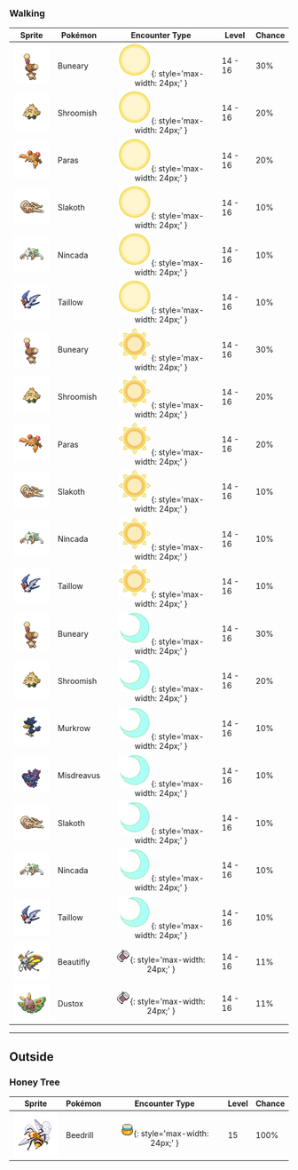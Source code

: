 ### Walking

| Sprite | Pokémon | Encounter Type | Level | Chance |
|:------:|---------|:--------------:|-------|--------|
| ![Buneary](../../assets/sprites/buneary/front.gif "Buneary") | Buneary | ![Morning](../../assets/encounter_types/morning.png "Morning"){: style='max-width: 24px;' } | 14 - 16 | 30% |
| ![Shroomish](../../assets/sprites/shroomish/front.gif "Shroomish") | Shroomish | ![Morning](../../assets/encounter_types/morning.png "Morning"){: style='max-width: 24px;' } | 14 - 16 | 20% |
| ![Paras](../../assets/sprites/paras/front.gif "Paras") | Paras | ![Morning](../../assets/encounter_types/morning.png "Morning"){: style='max-width: 24px;' } | 14 - 16 | 20% |
| ![Slakoth](../../assets/sprites/slakoth/front.gif "Slakoth") | Slakoth | ![Morning](../../assets/encounter_types/morning.png "Morning"){: style='max-width: 24px;' } | 14 - 16 | 10% |
| ![Nincada](../../assets/sprites/nincada/front.gif "Nincada") | Nincada | ![Morning](../../assets/encounter_types/morning.png "Morning"){: style='max-width: 24px;' } | 14 - 16 | 10% |
| ![Taillow](../../assets/sprites/taillow/front.gif "Taillow") | Taillow | ![Morning](../../assets/encounter_types/morning.png "Morning"){: style='max-width: 24px;' } | 14 - 16 | 10% |
| ![Buneary](../../assets/sprites/buneary/front.gif "Buneary") | Buneary | ![Day](../../assets/encounter_types/day.png "Day"){: style='max-width: 24px;' } | 14 - 16 | 30% |
| ![Shroomish](../../assets/sprites/shroomish/front.gif "Shroomish") | Shroomish | ![Day](../../assets/encounter_types/day.png "Day"){: style='max-width: 24px;' } | 14 - 16 | 20% |
| ![Paras](../../assets/sprites/paras/front.gif "Paras") | Paras | ![Day](../../assets/encounter_types/day.png "Day"){: style='max-width: 24px;' } | 14 - 16 | 20% |
| ![Slakoth](../../assets/sprites/slakoth/front.gif "Slakoth") | Slakoth | ![Day](../../assets/encounter_types/day.png "Day"){: style='max-width: 24px;' } | 14 - 16 | 10% |
| ![Nincada](../../assets/sprites/nincada/front.gif "Nincada") | Nincada | ![Day](../../assets/encounter_types/day.png "Day"){: style='max-width: 24px;' } | 14 - 16 | 10% |
| ![Taillow](../../assets/sprites/taillow/front.gif "Taillow") | Taillow | ![Day](../../assets/encounter_types/day.png "Day"){: style='max-width: 24px;' } | 14 - 16 | 10% |
| ![Buneary](../../assets/sprites/buneary/front.gif "Buneary") | Buneary | ![Night](../../assets/encounter_types/night.png "Night"){: style='max-width: 24px;' } | 14 - 16 | 30% |
| ![Shroomish](../../assets/sprites/shroomish/front.gif "Shroomish") | Shroomish | ![Night](../../assets/encounter_types/night.png "Night"){: style='max-width: 24px;' } | 14 - 16 | 20% |
| ![Murkrow](../../assets/sprites/murkrow/front.gif "Murkrow") | Murkrow | ![Night](../../assets/encounter_types/night.png "Night"){: style='max-width: 24px;' } | 14 - 16 | 10% |
| ![Misdreavus](../../assets/sprites/misdreavus/front.gif "Misdreavus") | Misdreavus | ![Night](../../assets/encounter_types/night.png "Night"){: style='max-width: 24px;' } | 14 - 16 | 10% |
| ![Slakoth](../../assets/sprites/slakoth/front.gif "Slakoth") | Slakoth | ![Night](../../assets/encounter_types/night.png "Night"){: style='max-width: 24px;' } | 14 - 16 | 10% |
| ![Nincada](../../assets/sprites/nincada/front.gif "Nincada") | Nincada | ![Night](../../assets/encounter_types/night.png "Night"){: style='max-width: 24px;' } | 14 - 16 | 10% |
| ![Taillow](../../assets/sprites/taillow/front.gif "Taillow") | Taillow | ![Night](../../assets/encounter_types/night.png "Night"){: style='max-width: 24px;' } | 14 - 16 | 10% |
| ![Beautifly](../../assets/sprites/beautifly/front.gif "Beautifly") | Beautifly | ![Poké Radar](../../assets/encounter_types/poke_radar.png "Poké Radar"){: style='max-width: 24px;' } | 14 - 16 | 11% |
| ![Dustox](../../assets/sprites/dustox/front.gif "Dustox") | Dustox | ![Poké Radar](../../assets/encounter_types/poke_radar.png "Poké Radar"){: style='max-width: 24px;' } | 14 - 16 | 11% |

---

## Outside

### Honey Tree

| Sprite | Pokémon | Encounter Type | Level | Chance |
|:------:|---------|:--------------:|-------|--------|
| ![Beedrill](../../assets/sprites/beedrill/front.gif "Beedrill") | Beedrill | ![Honey Tree](../../assets/encounter_types/honey_tree.png "Honey Tree"){: style='max-width: 24px;' } | 15 | 100% |

